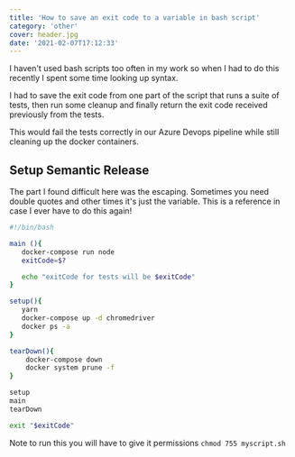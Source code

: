```yaml
---
title: 'How to save an exit code to a variable in bash script'
category: 'other'
cover: header.jpg
date: '2021-02-07T17:12:33'
---
```


I haven't used bash scripts too often in my work so when I had to do this recently I spent some time looking up syntax.

I had to save the exit code from one part of the script that runs a suite of tests, then run some cleanup and finally return the exit code received previously from the tests.

This would fail the tests correctly in our Azure Devops pipeline while still cleaning up the docker containers.

<!-- end excerpt -->

## Setup Semantic Release

The part I found difficult here was the escaping. Sometimes you need double quotes and other times it's just the variable. This is a reference in case I ever have to do this again!

```bash
#!/bin/bash

main (){
   docker-compose run node
   exitCode=$?

   echo "exitCode for tests will be $exitCode"
}

setup(){
   yarn
   docker-compose up -d chromedriver
   docker ps -a
}

tearDown(){
    docker-compose down
    docker system prune -f
}

setup
main
tearDown

exit "$exitCode"
```

Note to run this you will have to give it permissions `chmod 755 myscript.sh`
